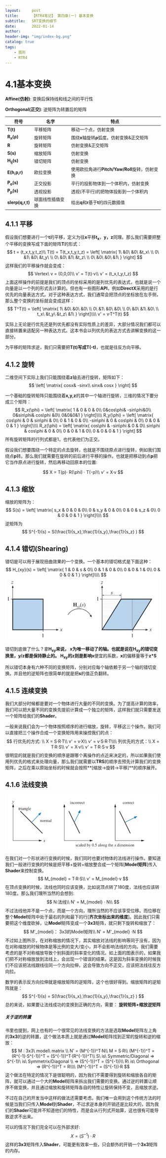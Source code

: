 ```yaml
---
layout:     post
title:      【RTR4笔记】 第四章(一) 基本变换
subtitle:   SRT变换的细节
date:       2022-01-14
author:     
header-img: "img/index-bg.png"
catalog: true
tags:
    - 图形
    - RTR4
---
```


# 4.1基本变换

**Affine(仿射)**: 变换后保持线和线之间的平行性

**Orthogonal(正交)**: 逆矩阵为转置后的矩阵

| 符号                  | 名字             | 特点                                           |
| --------------------- | ---------------- | ---------------------------------------------- |
| **T(t)**              | 平移矩阵         | 移动一个点，仿射变换                           |
| **R<sub>x</sub>(ρ)**  | 旋转矩阵         | 围绕**x**轴旋转**ρ**弧度。仿射变换&正交矩阵    |
| **R**                 | 旋转矩阵         | 仿射变换&正交矩阵                              |
| **S(s)**              | 缩放矩阵         | 仿射变换                                       |
| **H<sub>ij</sub>(s)** | 错切矩阵         | 仿射变换                                       |
| **E(h,p,r)**          | 欧拉变换         | 使用欧拉角进行**Pitch/Yaw/Roll**旋转，仿射变换 |
| **P<sub>o</sub>(s)**  | 正交投影         | 平行的投影物体到一个体积内，仿射变换           |
| **P<sub>p</sub>(s)**  | 透视投影         | 透视(不平行)的把物体投影到一个体积内           |
| **slerp(q,r,t)**      | 球面线性插值变换 | 给出**q**和**r**基于**t**的四元数插值          |

## 4.1.1 平移

假设我们想要进行一个**t**的平移，定义为往**x**平移**t<sub>x</sub>**，**y，z**同理。那么我们需要把整个平移的变换写成下面的矩阵**T**的形式：
$$
t = (t_x,t_y,t_z)\\
T(t) = T(t_x,t_y,t_z) = \left[
\matrix{
	1\ &0\ &0\ &t_x\ \\
	0\ &1\ &0\ &t_y\ \\
	0\ &0\ &1\ &t_z\ \\
	0\ &0\ &0\ &1\ 
}
\right]
$$
这样我们的平移操作就会变成：
$$
Vertex\ v = (0,0,0)\\
v' = T(t)·v\\
v' = (t_x,t_y,t_z)
$$
上面这样操作的前提是我们的顶点的坐标采用的是列优先的表达式，也就是说一个向量是以一个列的形式去计算的。但也有一些图形**API**，例如**DirectX**采用的是行优先的向量表达方式。对于这种表达方式，我们通常会把顶点的坐标放在左手侧，那么整个变换的坐标就会变成这样：
$$
T^T(t) = \left[
\matrix{
	1\ &0\ &0\ &0\ \\
	0\ &1\ &0\ &0\ \\
	0\ &0\ &1\ &0\ \\
	t_x\ &t_y\ &t_z\ &1\ 
}
\right]\\\\
v' = v·T^T(t)
$$


实际上无论是行优先还是列优先都没有实际性质上的差异，大部分情况我们都可以直接转置来适配另一种表达方式。这本书会以列优先的表达方式去讲解变换的这一部分。

为平移的矩阵求逆，我们只需要把**T(t)**写成**T(-t)**，也就是往反方向平移。

## 4.1.2 旋转

二维空间下实际上我们只能围绕着**z**轴去进行旋转，矩阵如下：
$$
\left[
\matrix{
	cosx&  -sinx\\
	sinx&  cosx
}
\right]
$$


一个基础的旋转矩阵只能围绕着**x,y,z**的其中一个轴进行旋转，三维的情况下要分成三个矩阵：
$$
R_x(\phi) = \left[
\matrix{
	1 & 0 & 0 & 0\\
	0&cos\phi&  -sin\phi&0\\
	0&sin\phi& cos\phi &0\\
	0&0&0&1
}
\right]\\\\
R_y(\phi) = \left[
\matrix{
	cos\phi & 0 & sin\phi & 0\\
	0 & 1 &  0 & 0\\
	-sin\phi & 0 & cos\phi & 0\\
	0 & 0 & 0 & 1
}
\right]\\\\
R_z(\phi) = \left[
\matrix{
	cos\phi & -sin\phi & 0 & 0\\
	sin\phi & cos\phi &  0 & 0\\
	0 & 0 & 1 & 0\\
	0 & 0 & 0 & 1
}
\right]
$$
所有旋转矩阵的行列式都是1，也代表他们为正交。

假设我们想要围绕一个特定的点去旋转，也就是不围绕原点进行旋转，例如我们围绕点**p**转。那么我们就需要在旋转的前后进行平移的操作。也就是把移动到点**p**把它当作原点进行旋转，然后再移动回原本的位置:

$$
X = T(p)· R(\phi) · T(-p)\\
v' = X·v
$$

## 4.1.3 缩放

缩放的矩阵为：
$$
S(s) = \left[
\matrix{
	s_x & 0 & 0 & 0\\
	0 & s_y &  0 & 0\\
	0 & 0 & s_z & 0\\
	0 & 0 & 0 & 1
}
\right]\\\\
$$
逆矩阵为
$$
S^{-1}(s) = S(\frac{1}{s_x},\frac{1}{s_y},\frac{1}{s_z} )
$$

## 4.1.4 错切(Shearing)

错切是可以用于展现扭曲效果的一个变换。一个基本的错切格式是下面这种：
$$
H_{xy}(s) = \left[
\matrix{
	1 & 0 & s & 0\\
	0 & 1 &  0 & 0\\
	0 & 0 & 1 & 0\\
	0 & 0 & 0 & 1
}
\right]\\\\
$$
![](/img/in-post/rtr/4\shear.png)

错切到底做了什么？拿**H<sub>xy</sub>**来说， **x**为唯一移动了的轴。也就是说在**H<sub>xy</sub>**的错切变换里，**y/z**都是保持静止的。 **H<sub>xy</sub>**的**z**则是影响**x**便宜的系数，**x**的偏移量等于**z\*S**

所以错切本身有六种不同的变换矩阵，分别对应每个轴依赖于另一个轴的错切变换。并且他的逆矩阵也很简单的就是把**s**的值正负翻转。



## 4.1.5 连续变换

我们大部分时候都是要对一个物体进行大量的不同的变换。为了提高计算的效率，我们可以把大量不同的变换先提前计算成一个独立的矩阵，这样我们就只需要发送一个矩阵给我们的**Shader**。

一般来说我们会为一个物体按照顺序的进行缩放，旋转，平移这三个操作。我们可以直接把三个操作合成一个变换矩阵用来操控我们的点：
$$
行优先的方式: \\
X = S·R·T\\
v' = v·X\\
v' = v·S·R·T\\\\
列优先的方式：\\
X = T·R·S\\
v' = X·v\\
v' = T·R·S·v
$$
很明显的就是我们的变换的顺序是跟哪个离操作的点近来决定的，所以如果我们使用列优先的格式来处理向量，那么我们就需要以**TRS**的顺序去预先计算我们的变换矩阵，之后在乘以原始坐标的时候就会按照**[缩放->旋转->平移]**的顺序展开。



## 4.1.6 法线变换

![](/img/in-post/rtr/4\normal.png)

在我们对一个形状进行变换的时候，我们同时也要对物体的法线进行操作。要知道我们一般进行变换的时候是把平移+旋转+缩放整合成一个矩阵[**Model矩阵**]传入**Shader**来控制变换。
$$
M_{model} = T·R·S\\
v' =  M_{model}·v
$$
在顶点变换的时候，法线也同时应该变换，比如说顶点转了180度，法线也应该转180度。那么我们理所当然的会想到:
$$
N:法线\\
N' = M_{model} · N\\
$$
不过法线他并不是一个点，而是一个方向，理所当然的不应该享受位移。而位移在整个**Model**矩阵中处于最右的列和最下的行[**齐次坐标出来的维度**]。因此我们只需要把这个维度砍掉，让**Model**矩阵变成一个**3x3**矩阵，就只剩下旋转和缩放了：
$$
M'_{model}： 3x3的Model矩阵\\
N' = M'_{model} ·N
$$
不过如上图所示，在对称缩放的情况下，其实缩放对法线的影响等同于没有，因为在对称缩放的时候物体是等比例的变大/变小，并不会影响法线的方向。我们需要考虑的是不对称缩放导致个别斜面的斜率变化的情况。如上面的图表示的，如果我们把不对称缩放放到法线上，会出现一个错误的结果。这是因为斜率变换的时候我们不应该把法线跟线往同一个方向拉伸，这会导致方向不正交，应该把法线往反方向拉。

数学的表示反方向拉伸就是缩放矩阵的逆矩阵，这个也很好得到。缩放矩阵的逆矩阵就是：
$$
S^{-1}(s) = S(\frac{1}{s_x},\frac{1}{s_y},\frac{1}{s_z} )
$$
总的来说，如果要让法线成功的变换到正确的方向，需要： **旋转矩阵+缩放逆矩阵**

##### 关于逆的转置

书里也提到，网上也有的一个很常见的法线变换的方法是选取**Model**矩阵左上角的**3x3**的逆的转置，这个做法本质上就是通过**Model**矩阵找到正常的旋转和逆的缩放：
$$
M : 3x3\ model\ matrix \\
N' = (M^{-1})^T·N\\
M = S·R\\
(M^{-1})^T = (R^{-1}·S^{-1})^T = (S^{-1})^T·(R^{-1})^T\\
S\ is\ Symmetric/Diagonal => S^{-1}\ is\ Symmetrix/Diagonal \\
=> (S^{-1})^T = (S^{-1})\\
R\ is\ Orthogonal => (R^{-1})^T = R\\\\
(M^{-1})^T = (S^{-1})·R
$$
这个做法在特定的情况下是很聪明的，因为我们不需要得到旋转和缩放各自的矩阵，就可以通过一个大的**Model**矩阵来拆出我们需要的变换。通过逆的转置让顺序不做变换，并且通过缩放和旋转矩阵各自的特性让旋转保持不变，且缩放求逆。

不过在自己的开发当中这样的做法还需要考虑。我们唯一会用到这个传统方法的时候是当我们只传入**Model**到**Shader**，不过求逆本身的开销还是比较大的，因为我们的**Shader**可能并不知道他们的特性，而是会从行列式开始算，这也很有可能导致逆求不出来。

可以的情况下我们完全可以在外部求好:
$$
X = (S^{-1})·R
$$
这样的**3x3**矩阵传入**Shader**，可能更有效率一些，只会额外的开销一个**3x3**矩阵的内存。



